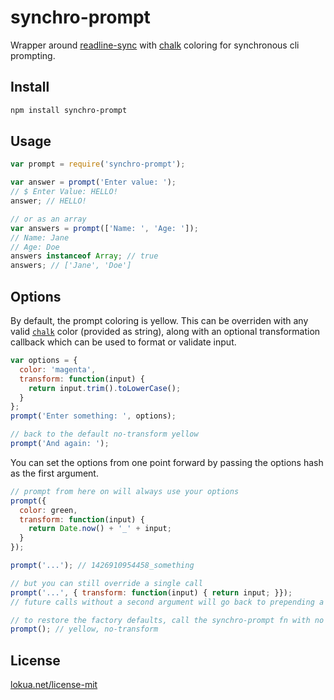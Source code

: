 # synchro-prompt

Wrapper around [readline-sync][1] with 
[chalk][2] coloring for synchronous cli prompting.

## Install

```bash
npm install synchro-prompt
```

## Usage

```js
var prompt = require('synchro-prompt');

var answer = prompt('Enter value: ');
// $ Enter Value: HELLO!
answer; // HELLO!

// or as an array
var answers = prompt(['Name: ', 'Age: ']);
// Name: Jane
// Age: Doe
answers instanceof Array; // true
answers; // ['Jane', 'Doe']
```
## Options

By default, the prompt coloring is yellow. This can be overriden
with any valid [`chalk`][2] color (provided as string), along with an optional
transformation callback which can be used to format or validate input.

```js
var options = {
  color: 'magenta',
  transform: function(input) {
    return input.trim().toLowerCase();
  }
};
prompt('Enter something: ', options);

// back to the default no-transform yellow
prompt('And again: ');
```

You can set the options from one point forward by passing the options
hash as the first argument.

```js
// prompt from here on will always use your options
prompt({ 
  color: green, 
  transform: function(input) { 
    return Date.now() + '_' + input; 
  } 
});

prompt('...'); // 1426910954458_something

// but you can still override a single call
prompt('...', { transform: function(input) { return input; }});
// future calls without a second argument will go back to prepending a timestamp

// to restore the factory defaults, call the synchro-prompt fn with no arguments
prompt(); // yellow, no-transform
```

## License

[lokua.net/license-mit][2]

[1]: https://github.com/anseki/readline-sync
[2]: https://github.com/sindresorhus/chalk
[3]: http://lokua.net/license-mit.html

